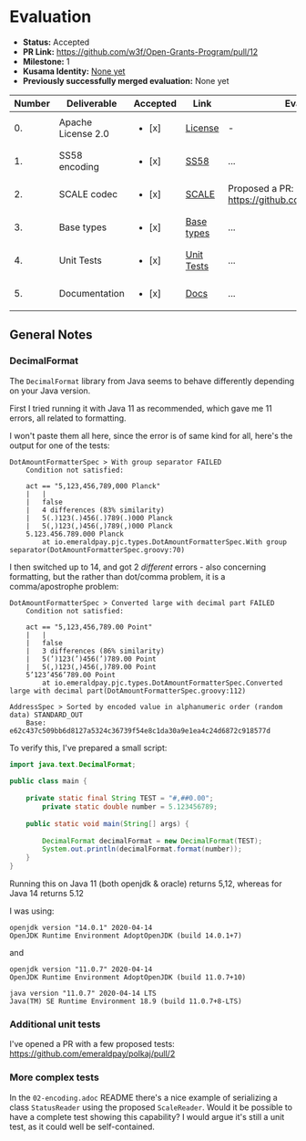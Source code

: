 # Evaluation

* **Status:** Accepted
* **PR Link:** https://github.com/w3f/Open-Grants-Program/pull/12
* **Milestone:** 1
* **Kusama Identity:** [None yet](https://polkascan.io/pre/kusama/account/<ID>)
* **Previously successfully merged evaluation:** None yet

| Number | Deliverable | Accepted | Link | Evaluation Notes |
| ------------- | ------------- | ------------- | ------------- |------------- |
| 0. | Apache License 2.0 | <ul><li>[x] </li></ul>|[License](https://github.com/emeraldpay/polkaj/blob/master/LICENSE)| - |
| 1. | SS58 encoding |<ul><li>[x] </li></ul>|[SS58](https://github.com/emeraldpay/polkaj/tree/master/polkaj-ss58)| ...| 
| 2. | SCALE codec |<ul><li>[x] </li></ul>|[SCALE](https://github.com/emeraldpay/polkaj/tree/master/polkaj-scale)| Proposed a PR: https://github.com/emeraldpay/polkaj/pull/2| 
| 3. | Base types |<ul><li>[x] </li></ul>|[Base types](https://github.com/emeraldpay/polkaj/tree/master/polkaj-types)| ...| 
| 4. | Unit Tests |<ul><li>[x] </li></ul>|[Unit Tests](https://codecov.io/gh/emeraldpay/polkaj)| ...| 
| 5. | Documentation |<ul><li>[x] </li></ul>|[Docs](https://github.com/emeraldpay/polkaj/tree/master/docs)| ...| 

## General Notes

### DecimalFormat

The `DecimalFormat` library from Java seems to behave differently depending on your Java version.

First I tried running it with Java 11 as recommended, which gave me 11 errors, all related to formatting.

I won't paste them all here, since the error is of same kind for all, here's the output for one of the tests:

```
DotAmountFormatterSpec > With group separator FAILED
    Condition not satisfied:

    act == "5,123,456,789,000 Planck"
    |   |
    |   false
    |   4 differences (83% similarity)
    |   5(.)123(.)456(.)789(.)000 Planck
    |   5(,)123(,)456(,)789(,)000 Planck
    5.123.456.789.000 Planck
        at io.emeraldpay.pjc.types.DotAmountFormatterSpec.With group separator(DotAmountFormatterSpec.groovy:70)
```


I then switched up to 14, and got 2 _different_ errors - also concerning formatting, but the rather than dot/comma problem,
it is a comma/apostrophe problem:

```
DotAmountFormatterSpec > Converted large with decimal part FAILED
    Condition not satisfied:

    act == "5,123,456,789.00 Point"
    |   |
    |   false
    |   3 differences (86% similarity)
    |   5(’)123(’)456(’)789.00 Point
    |   5(,)123(,)456(,)789.00 Point
    5’123’456’789.00 Point
        at io.emeraldpay.pjc.types.DotAmountFormatterSpec.Converted large with decimal part(DotAmountFormatterSpec.groovy:112)

AddressSpec > Sorted by encoded value in alphanumeric order (random data) STANDARD_OUT
    Base: e62c437c509bb6d8127a5324c36739f54e8c1da30a9e1ea4c24d6872c918577d
```

To verify this, I've prepared a small script:
```java
import java.text.DecimalFormat;
 
public class main {
 
    private static final String TEST = "#,##0.00";
        private static double number = 5.123456789;
 
    public static void main(String[] args) {
 
        DecimalFormat decimalFormat = new DecimalFormat(TEST);
        System.out.println(decimalFormat.format(number));
    }
}
```

Running this on Java 11 (both openjdk & oracle) returns 5,12, whereas for Java 14 returns 5.12

I was using:
```
openjdk version "14.0.1" 2020-04-14
OpenJDK Runtime Environment AdoptOpenJDK (build 14.0.1+7)
```

and 

```
openjdk version "11.0.7" 2020-04-14
OpenJDK Runtime Environment AdoptOpenJDK (build 11.0.7+10)

java version "11.0.7" 2020-04-14 LTS
Java(TM) SE Runtime Environment 18.9 (build 11.0.7+8-LTS)
```

### Additional unit tests
I've opened a PR with a few proposed tests:
https://github.com/emeraldpay/polkaj/pull/2

### More complex tests
In the `02-encoding.adoc` README there's a nice example of serializing a class `StatusReader` using the proposed 
`ScaleReader`. Would it be possible to have a complete test showing this capability? I would argue it's still a unit 
test, as it could well be self-contained. 
